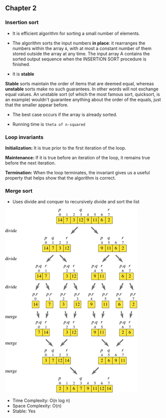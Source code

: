## Chapter 2

### Insertion sort

- It is efficient algorithm for sorting a small number of elements.

- The algorithm sorts the input numbers **in place**: it rearranges the numbers within the
array ```A```, with at most a constant number of them stored outside the array at any
time. The input array A contains the sorted output sequence when the INSERTION SORT
procedure is finished.

- It is **stable**

**Stable** sorts maintain the order of items that are deemed equal, whereas **unstable** sorts
make no such guarantees. In other words will not exchange equal values. An unstable sort
(of which the most famous sort, quicksort, is an example) wouldn't guarantee anything
about the order of the equals, just that the smaller appear before.

- The best case occurs if the array is already sorted.

- Running time is ```theta of n-squared```

### Loop invariants

**Initialization:** It is true prior to the first iteration of the loop.

**Maintenance:** If it is true before an iteration of the loop, it remains true before the
                 next iteration.

**Termination:** When the loop terminates, the invariant gives us a useful property
                 that helps show that the algorithm is correct.

### Merge sort

- Uses divide and conquer to recursively divide and sort the list

![Merge sort](merge_sort_recursion.png "Illustrate merge sort recursion")

- Time Complexity: O(n log n)
- Space Complexity: O(n)
- Stable: Yes
